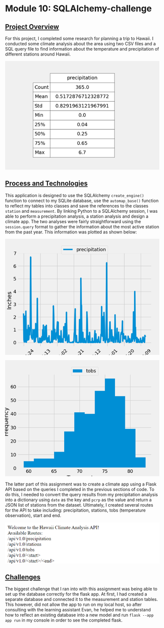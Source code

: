 # Module 10: SQLAlchemy-challenge

<ins>Project Overview</ins>
-----


For this project, I completed some research for planning a trip to Hawaii. I conducted some climate analysis about the area using two CSV files and a SQL query file to find information about the temperature and precipitation of different stations around Hawaii.

![Stats Table](SurfsUp/Images/stats_table.png)

<ins>Process and Technologies</ins>
-----


This application is designed to use the SQLAlchemy `create_engine()` function to connect to my SQLite database, use the `automap_base()` function to reflect my tables into classes and save the references to the classes `station` and `measurement`. By linking Python to a SQLAlchemy session, I was able to perform a precipitation analysis, a station analysis and design a climate app. The two analyses were fairly straightforward using the `session.query` format to gather the information about the most active station from the past year. This information was plotted as shown below:
    
![Precipitation Analysis](SurfsUp/Images/pcrp_plot.png)
    
![Station Analysis](SurfsUp/Images/station_plot.png)

The latter part of this assignment was to create a climate app using a Flask API based on the queries I completed in the previous sections of code. To do this, I needed to convert the query results from my precipitation analysis into a dictionary using `date` as the key and `pcrp` as the value and return a JSON list of stations from the dataset. Ultimately, I created several routes for the API to take including: precipitation, stations, tobs (temperature observation), start and end.

![Flask App](SurfsUp/Images/flask_screenshot_cropped.png)

<ins>Challenges</ins>
-----


The biggest challenge that I ran into with this assignment was being able to set up the database correctly for the flask app. At first, I had created a separate database and connected it to the measurement and station tables. This however, did not allow the app to run on my local host, so after consulting with the learning assistant Evan, he helped me to understand how to reflect an existing database into a new model and run `flask --app app run` in my console in order to see the completed flask.
